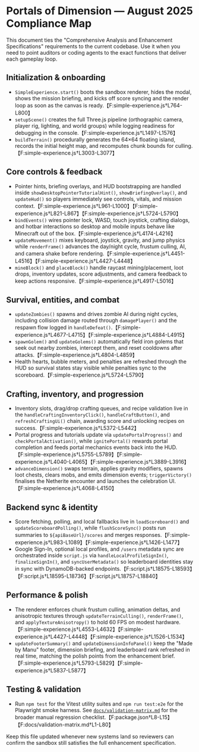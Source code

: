 # Portals of Dimension — August 2025 Compliance Map

This document ties the "Comprehensive Analysis and Enhancement Specifications"
requirements to the current codebase. Use it when you need to point auditors or
coding agents to the exact functions that deliver each gameplay loop.

## Initialization & onboarding

- `SimpleExperience.start()` boots the sandbox renderer, hides the modal, shows
  the mission briefing, and kicks off score syncing and the render loop as soon
  as the canvas is ready.【F:simple-experience.js†L764-L800】
- `setupScene()` creates the full Three.js pipeline (orthographic camera,
  player rig, lighting, and world groups) while logging readiness for debugging
  in the console.【F:simple-experience.js†L1497-L1576】
- `buildTerrain()` procedurally generates the 64×64 floating island, records the
  initial height map, and recomputes chunk bounds for culling.【F:simple-experience.js†L3003-L3077】

## Core controls & feedback

- Pointer hints, briefing overlays, and HUD bootstrapping are handled inside
  `showDesktopPointerTutorialHint()`, `showBriefingOverlay()`, and
  `updateHud()` so players immediately see controls, vitals, and mission
  context.【F:simple-experience.js†L961-L1000】【F:simple-experience.js†L821-L867】【F:simple-experience.js†L5724-L5790】
- `bindEvents()` wires pointer lock, WASD, touch joystick, crafting dialogs, and
  hotbar interactions so desktop and mobile inputs behave like Minecraft out of
  the box.【F:simple-experience.js†L4174-L4216】
- `updateMovement()` mixes keyboard, joystick, gravity, and jump physics while
  `renderFrame()` advances the day/night cycle, frustum culling, AI, and camera
  shake before rendering.【F:simple-experience.js†L4451-L4516】【F:simple-experience.js†L4427-L4448】
- `mineBlock()` and `placeBlock()` handle raycast mining/placement, loot drops,
  inventory updates, score adjustments, and camera feedback to keep actions
  responsive.【F:simple-experience.js†L4917-L5016】

## Survival, entities, and combat

- `updateZombies()` spawns and drives zombie AI during night cycles, including
  collision damage routed through `damagePlayer()` and the respawn flow logged
  in `handleDefeat()`.【F:simple-experience.js†L4677-L4715】【F:simple-experience.js†L4884-L4915】
- `spawnGolem()` and `updateGolems()` automatically field iron golems that seek
  out nearby zombies, intercept them, and reset cooldowns after attacks.【F:simple-experience.js†L4804-L4859】
- Health hearts, bubble meters, and penalties are refreshed through the HUD so
  survival states stay visible while penalties sync to the scoreboard.【F:simple-experience.js†L5724-L5790】

## Crafting, inventory, and progression

- Inventory slots, drag/drop crafting queues, and recipe validation live in the
  `handleCraftingInventoryClick()`, `handleCraftButton()`, and
  `refreshCraftingUi()` chain, awarding score and unlocking recipes on success.【F:simple-experience.js†L5372-L5442】
- Portal progress and tutorials update via `updatePortalProgress()` and
  `checkPortalActivation()`, while `ignitePortal()` rewards portal completion
  and feeds portal mechanics events back into the HUD.【F:simple-experience.js†L5755-L5789】【F:simple-experience.js†L4040-L4065】【F:simple-experience.js†L3889-L3916】
- `advanceDimension()` swaps terrain, applies gravity modifiers, spawns loot
  chests, clears mobs, and emits dimension events; `triggerVictory()` finalises
  the Netherite encounter and launches the celebration UI.【F:simple-experience.js†L4068-L4150】

## Backend sync & identity

- Score fetching, polling, and local fallbacks live in `loadScoreboard()` and
  `updateScoreboardPolling()`, while `flushScoreSync()` posts run summaries to
  `${apiBaseUrl}/scores` and merges responses.【F:simple-experience.js†L983-L1089】【F:simple-experience.js†L1426-L1477】
- Google Sign-In, optional local profiles, and `/users` metadata sync are
  orchestrated inside `script.js` via `handleLocalProfileSignIn()`,
  `finalizeSignIn()`, and `syncUserMetadata()` so leaderboard identities stay in
  sync with DynamoDB-backed endpoints.【F:script.js†L18575-L18593】【F:script.js†L18595-L18736】【F:script.js†L18757-L18840】

## Performance & polish

- The renderer enforces chunk frustum culling, animation deltas, and
  anisotropic textures through `updateTerrainCulling()`, `renderFrame()`, and
  `applyTextureAnisotropy()` to hold 60 FPS on modest hardware.【F:simple-experience.js†L4553-L4632】【F:simple-experience.js†L4427-L4448】【F:simple-experience.js†L1526-L1534】
- `updateFooterSummary()` and `updateDimensionInfoPanel()` keep the "Made by
  Manu" footer, dimension briefing, and leaderboard rank refreshed in real
  time, matching the polish points from the enhancement brief.【F:simple-experience.js†L5793-L5829】【F:simple-experience.js†L5837-L5877】

## Testing & validation

- Run `npm test` for the Vitest utility suites and `npm run test:e2e` for the
  Playwright smoke harness. See [`docs/validation-matrix.md`](./validation-matrix.md)
  for the broader manual regression checklist.【F:package.json†L8-L15】【F:docs/validation-matrix.md†L1-L80】

Keep this file updated whenever new systems land so reviewers can confirm the
sandbox still satisfies the full enhancement specification.
